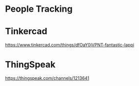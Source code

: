 # People Tracking

# Tinkercad

https://www.tinkercad.com/things/dfOaY0jVPNT-fantastic-lappi

# ThingSpeak

https://thingspeak.com/channels/1213641
